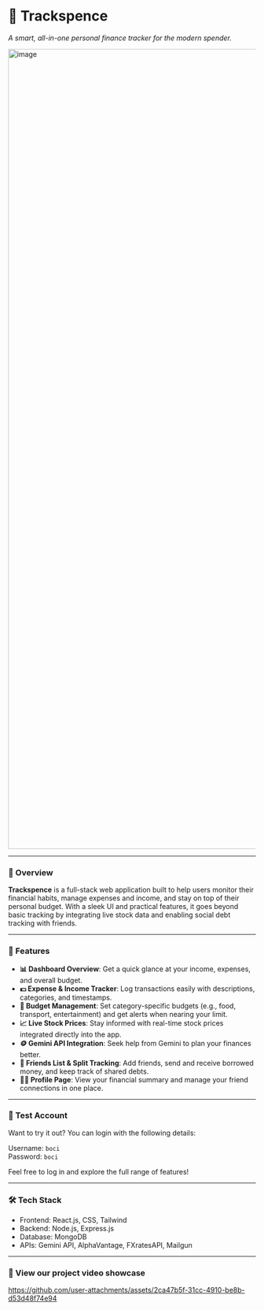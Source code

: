 # 💸 Trackspence
_A smart, all-in-one personal finance tracker for the modern spender._

<img width="1625" alt="image" src="https://github.com/user-attachments/assets/4342641a-3e04-46e0-8094-62188676fc84" />

---

### 🧾 Overview

**Trackspence** is a full-stack web application built to help users monitor their financial habits, manage expenses and income, and stay on top of their personal budget. With a sleek UI and practical features, it goes beyond basic tracking by integrating live stock data and enabling social debt tracking with friends.

---

### 🚀 Features

- **📊 Dashboard Overview**: Get a quick glance at your income, expenses, and overall budget.
- **💵 Expense & Income Tracker**: Log transactions easily with descriptions, categories, and timestamps.
- **🧮 Budget Management**: Set category-specific budgets (e.g., food, transport, entertainment) and get alerts when nearing your limit.
- **📈 Live Stock Prices**: Stay informed with real-time stock prices integrated directly into the app.
- **🪙 Gemini API Integration**: Seek help from Gemini to plan your finances better.
- **👥 Friends List & Split Tracking**: Add friends, send and receive borrowed money, and keep track of shared debts.
- **🙍‍♂️ Profile Page**: View your financial summary and manage your friend connections in one place.

---

### 🔐 Test Account

Want to try it out? You can login with the following details:

Username: `boci`  
Password: `boci`

Feel free to log in and explore the full range of features!

---

### 🛠️ Tech Stack

- Frontend: React.js, CSS, Tailwind
- Backend: Node.js, Express.js
- Database: MongoDB
- APIs: Gemini API, AlphaVantage, FXratesAPI, Mailgun

---

### 🎥 View our project video showcase

https://github.com/user-attachments/assets/2ca47b5f-31cc-4910-be8b-d53d48f74e94
